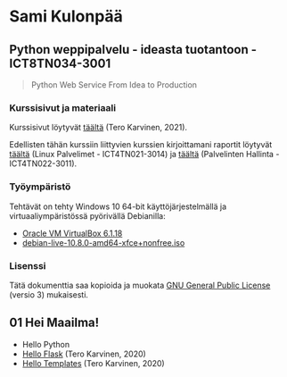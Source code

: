 # Sami Kulonpää

## Python weppipalvelu - ideasta tuotantoon - ICT8TN034-3001

>Python Web Service From Idea to Production

### Kurssisivut ja materiaali

Kurssisivut löytyvät [täältä](https://terokarvinen.com/2021/python-web-service-from-idea-to-production/) (Tero Karvinen, 2021).

Edellisten tähän kurssiin liittyvien kurssien kirjoittamani raportit löytyvät [täältä](https://github.com/samikul/LinuxPalvelimet-ICT4TN021-3014/wiki) (Linux Palvelimet - ICT4TN021-3014) ja [täältä](https://github.com/samikul/PalvelintenHallinta-ICT4TN022-3011/wiki) (Palvelinten Hallinta - ICT4TN022-3011).

### Työympäristö

Tehtävät on tehty Windows 10 64-bit käyttöjärjestelmällä ja virtuaaliympäristössä pyörivällä Debianilla:
- [Oracle VM VirtualBox 6.1.18](https://www.virtualbox.org/wiki/Download_Old_Builds_6_1)
- [debian-live-10.8.0-amd64-xfce+nonfree.iso](https://cdimage.debian.org/images/unofficial/non-free/images-including-firmware/current-live/amd64/iso-hybrid/debian-live-10.8.0-amd64-xfce+nonfree.iso)

### Lisenssi

Tätä dokumenttia saa kopioida ja muokata [GNU General Public License](http://www.gnu.org/licenses/gpl.html) (versio 3) mukaisesti.

## 01 Hei Maailma!

- Hello Python
- [Hello Flask](https://terokarvinen.com//2020/hello-flask-python-web-app/) (Tero Karvinen, 2020)
- [Hello Templates](https://terokarvinen.com/2020/flask-templates/?fromSearch=) (Tero Karvinen, 2020)


